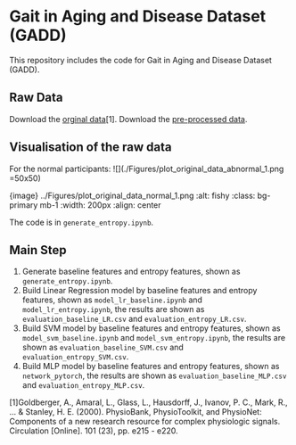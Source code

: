 # Gait in Aging and Disease Dataset (GADD)
This repository includes the code for Gait in Aging and Disease Dataset (GADD).

## Raw Data
Download the [orginal data](https://www.physionet.org/content/ptbdb/1.0.0/)[1]. 
Download the [pre-processed data](https://www.kaggle.com/datasets/shayanfazeli/heartbeat).

## Visualisation of the raw data
For the normal participants:
![](./Figures/plot_original_data_abnormal_1.png =50x50)
<!-- ![image info](./Figures/plot_original_data_abnormal_1.png) -->
<!-- ![Normal_1](/Figures/plot_original_data_normal_1.png)
![image info](./pictures/image.png)
![Normal_2](/Figures/plot_original_data_normal_2.png)

For the abnoraml participants:
![Noraml_1](/Figures/plot_original_data_abnormal_1.png)
![Noraml_2](/Figures/plot_original_data_abnormal_2.png) -->

{image} ../Figures/plot_original_data_normal_1.png
:alt: fishy
:class: bg-primary mb-1
:width: 200px
:align: center

The code is in `generate_entropy.ipynb`.

## Main Step
1. Generate baseline features and entropy features, shown as `generate_entropy.ipynb`.
2. Build Linear Regression model by baseline features and entropy features, shown as `model_lr_baseline.ipynb` and `model_lr_entropy.ipynb`, the results are shown as `evaluation_baseline_LR.csv` and `evaluation_entropy_LR.csv`.
3. Build SVM model by baseline features and entropy features, shown as `model_svm_baseline.ipynb` and `model_svm_entropy.ipynb`, the results are shown as `evaluation_baseline_SVM.csv` and `evaluation_entropy_SVM.csv`.
4. Build MLP model by baseline features and entropy features, shown as `network_pytorch`, the results are shown as `evaluation_baseline_MLP.csv` and `evaluation_entropy_MLP.csv`.

[1]Goldberger, A., Amaral, L., Glass, L., Hausdorff, J., Ivanov, P. C., Mark, R., ... & Stanley, H. E. (2000). PhysioBank, PhysioToolkit, and PhysioNet: Components of a new research resource for complex physiologic signals. Circulation [Online]. 101 (23), pp. e215 - e220.